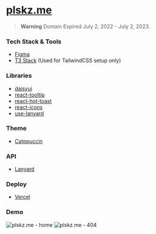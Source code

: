 # [plskz.me](https://plskz-me.vercel.app/)

> **Warning**
> Domain Expired July 2, 2022 - July 2, 2023.

### Tech Stack & Tools

- [Figma](https://www.figma.com)
- [T3 Stack](https://github.com/t3-oss/create-t3-app) (Used for TailwindCSS setup only)

### Libraries

- [daisyui](https://daisyui.com/)
- [react-tooltip](https://github.com/ReactTooltip/react-tooltip)
- [react-hot-toast](https://github.com/timolins/react-hot-toast)
- [react-icons](https://github.com/react-icons/react-icons)
- [use-lanyard](https://github.com/alii/use-lanyard)

### Theme

- [Catppuccin](https://github.com/catppuccin/catppuccin)

### API

- [Lanyard](https://github.com/alii/use-lanyard)

### Deploy

- [Vercel](https://vercel.com)

### Demo

<img alt="plskz.me - home" src="https://i.imgur.com/dNiw55j.png">

<img alt="plskz.me - 404" src="https://i.imgur.com/DFTQXmy.png">
